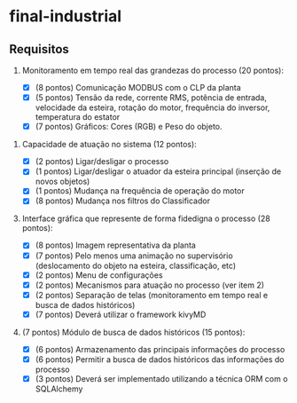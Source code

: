 # final-industrial

## Requisitos

1. Monitoramento em tempo real das grandezas do processo (20
pontos):

   - [X] (8 pontos) Comunicação MODBUS com o CLP da planta
   - [X] (5 pontos) Tensão da rede, corrente RMS, potência de entrada, velocidade
     da esteira, rotação do motor, frequência do inversor, temperatura do estator
   - [X] (7 pontos) Gráficos: Cores (RGB) e Peso do objeto.
<!--  -->
1. Capacidade de atuação no sistema (12 pontos):

   - [X] (2 pontos) Ligar/desligar o processo
   - [X] (1 pontos) Ligar/desligar o atuador da esteira principal (inserção de novos objetos)
   - [X] (1 pontos) Mudança na frequência de operação do motor
   - [X] (8 pontos) Mudança nos filtros do Classificador
<!--  -->
3. Interface gráfica que represente de forma fidedigna o processo (28 pontos):

   - [X] (8 pontos) Imagem representativa da planta
   - [X] (7 pontos) Pelo menos uma animação no supervisório (deslocamento do objeto
     na esteira, classificação, etc)
   - [X] (2 pontos) Menu de configurações
   - [X] (2 pontos) Mecanismos para atuação no processo (ver item 2)
   - [X] (2 pontos) Separação de telas (monitoramento em tempo real e busca de dados históricos)
   - [X] (7 pontos) Deverá utilizar o framework kivyMD
<!--  -->
4. (7 pontos) Módulo de busca de dados históricos (15 pontos):

   - [X] (6 pontos) Armazenamento das principais informações do processo
   - [X] (6 pontos) Permitir a busca de dados históricos das informações do processo
   - [X] (3 pontos) Deverá ser implementado utilizando a técnica ORM com o SQLAlchemy
